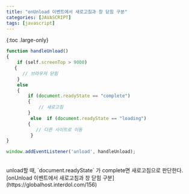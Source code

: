 ```yaml
---
title: "onUnload 이벤트에서 새로고침과 창 닫힘 구분"
categories: [JAVASCRIPT]
tags: [javascript]
---
```


{:toc .large-only}

~~~js
function handleUnload()
{
    if (self.screenTop > 9000)
   {
      // 브라우저 닫힘
    }
    else
    {
        if (document.readyState == "complete")
        {
            // 새로고침
        }
         else  if (document.readyState == "loading")
        {
           // 다른 사이트로 이동
         }
}

window.addEventListener('unload', handleUnload);
~~~

<br/>
unload할 때, `document.readyState` 가 complete면 새로고침으로 판단한다.

<br/>
[onUnload 이벤트에서 새로고침과 창 닫힘 구분](https://globalhost.interdol.com/156)